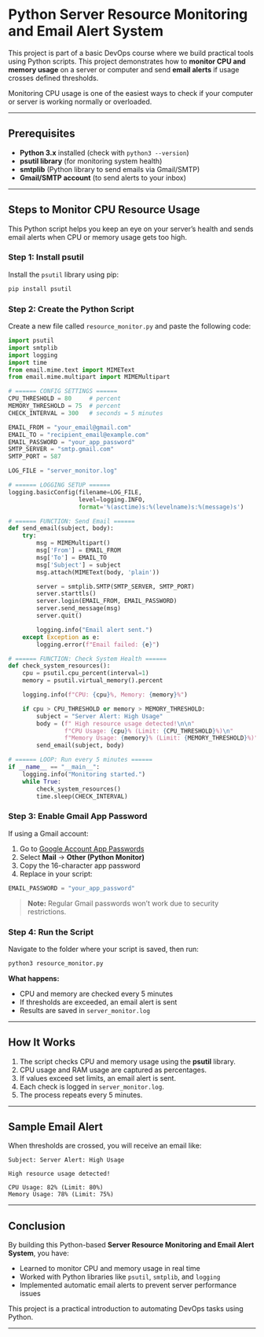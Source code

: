 
# Python Server Resource Monitoring and Email Alert System

This project is part of a basic DevOps course where we build practical tools using Python scripts. This project demonstrates how to **monitor CPU and memory usage** on a server or computer and send **email alerts** if usage crosses defined thresholds.

Monitoring CPU usage is one of the easiest ways to check if your computer or server is working normally or overloaded.

---

## Prerequisites

- **Python 3.x** installed (check with `python3 --version`)  
- **psutil library** (for monitoring system health)  
- **smtplib** (Python library to send emails via Gmail/SMTP)  
- **Gmail/SMTP account** (to send alerts to your inbox)

---

## Steps to Monitor CPU Resource Usage

This Python script helps you keep an eye on your server’s health and sends email alerts when CPU or memory usage gets too high.

### Step 1: Install psutil
Install the `psutil` library using pip:

```bash
pip install psutil
```

### Step 2: Create the Python Script
Create a new file called `resource_monitor.py` and paste the following code:

```python
import psutil
import smtplib
import logging
import time
from email.mime.text import MIMEText
from email.mime.multipart import MIMEMultipart

# ====== CONFIG SETTINGS ======
CPU_THRESHOLD = 80     # percent
MEMORY_THRESHOLD = 75  # percent
CHECK_INTERVAL = 300   # seconds = 5 minutes

EMAIL_FROM = "your_email@gmail.com"
EMAIL_TO = "recipient_email@example.com"
EMAIL_PASSWORD = "your_app_password"
SMTP_SERVER = "smtp.gmail.com"
SMTP_PORT = 587

LOG_FILE = "server_monitor.log"

# ====== LOGGING SETUP ======
logging.basicConfig(filename=LOG_FILE,
                    level=logging.INFO,
                    format='%(asctime)s:%(levelname)s:%(message)s')

# ====== FUNCTION: Send Email ======
def send_email(subject, body):
    try:
        msg = MIMEMultipart()
        msg['From'] = EMAIL_FROM
        msg['To'] = EMAIL_TO
        msg['Subject'] = subject
        msg.attach(MIMEText(body, 'plain'))

        server = smtplib.SMTP(SMTP_SERVER, SMTP_PORT)
        server.starttls()
        server.login(EMAIL_FROM, EMAIL_PASSWORD)
        server.send_message(msg)
        server.quit()

        logging.info("Email alert sent.")
    except Exception as e:
        logging.error(f"Email failed: {e}")

# ====== FUNCTION: Check System Health ======
def check_system_resources():
    cpu = psutil.cpu_percent(interval=1)
    memory = psutil.virtual_memory().percent

    logging.info(f"CPU: {cpu}%, Memory: {memory}%")

    if cpu > CPU_THRESHOLD or memory > MEMORY_THRESHOLD:
        subject = "Server Alert: High Usage"
        body = (f" High resource usage detected!\n\n"
                f"CPU Usage: {cpu}% (Limit: {CPU_THRESHOLD}%)\n"
                f"Memory Usage: {memory}% (Limit: {MEMORY_THRESHOLD}%)")
        send_email(subject, body)

# ====== LOOP: Run every 5 minutes ======
if __name__ == "__main__":
    logging.info("Monitoring started.")
    while True:
        check_system_resources()
        time.sleep(CHECK_INTERVAL)
```

### Step 3: Enable Gmail App Password
If using a Gmail account:

1. Go to [Google Account App Passwords](https://myaccount.google.com/apppasswords)  
2. Select **Mail** → **Other (Python Monitor)**  
3. Copy the 16-character app password  
4. Replace in your script:
```python
EMAIL_PASSWORD = "your_app_password"
```

> **Note:** Regular Gmail passwords won’t work due to security restrictions.

### Step 4: Run the Script
Navigate to the folder where your script is saved, then run:

```bash
python3 resource_monitor.py
```

**What happens:**
- CPU and memory are checked every 5 minutes  
- If thresholds are exceeded, an email alert is sent  
- Results are saved in `server_monitor.log`  

---

## How It Works

1. The script checks CPU and memory usage using the **psutil** library.  
2. CPU usage and RAM usage are captured as percentages.  
3. If values exceed set limits, an email alert is sent.  
4. Each check is logged in `server_monitor.log`.  
5. The process repeats every 5 minutes.

---

## Sample Email Alert

When thresholds are crossed, you will receive an email like:

```
Subject: Server Alert: High Usage

High resource usage detected!

CPU Usage: 82% (Limit: 80%)
Memory Usage: 78% (Limit: 75%)
```

---

## Conclusion

By building this Python-based **Server Resource Monitoring and Email Alert System**, you have:

- Learned to monitor CPU and memory usage in real time  
- Worked with Python libraries like `psutil`, `smtplib`, and `logging`  
- Implemented automatic email alerts to prevent server performance issues  

This project is a practical introduction to automating DevOps tasks using Python.

---
